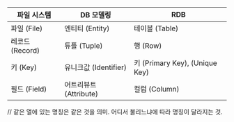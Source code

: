 
| 파일 시스템       | DB 모델링            | RDB                           |
| ------------ | ----------------- | ----------------------------- |
| 파일 (File)    | 엔티티 (Entity)      | 테이블 (Table)                   |
| 레코드 (Record) | 튜플 (Tuple)        | 행 (Row)                       |
| 키 (Key)      | 유니크값 (Identifier) | 키 (Primary Key), (Unique Key) |
| 필드 (Field)   | 어트리뷰트 (Attribute) | 컬럼 (Column)                   |
// 같은 열에 있는 명칭은 같은 것을 의미. 어디서 불리느냐에 따라 명칭이 달라지는 것.
